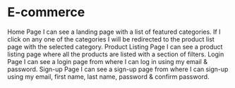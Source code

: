 # E-commerce
Home Page I can see a landing page with a list of featured categories. If I click on any one of the categories I will be redirected to the product list page with the selected category.
Product Listing Page I can see a product listing page where all the products are listed with a section of filters.
Login Page I can see a login page from where I can log in using my email & password.
Sign-up Page I can see a sign-up page from where I can sign-up using my email, first name, last name, password & confirm password.

